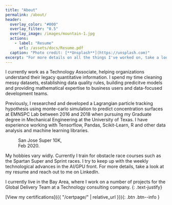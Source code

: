 ```yaml
---
title: "About"
permalink: /about/
header:
  overlay_color: "#000"
  overlay_filter: "0.5"
  overlay_image: /images/mountain-1.jpg
  actions:
    - label: "Resume"
      url: /assets/docs/Resume.pdf
  caption: "Photo credit: [**Unsplash**](https://unsplash.com)"
excerpt: "For more details on all the things I've worked on, take a look at my resume."
---
```


I currently work as a Technology Associate, helping organizations understand their legacy quantitative information. I spend my time cleaning messy datasets, establishing data quality rules, building predicitve models and providing mathematical expertise to business users and data-focused development teams.

Previously, I researched and developed a Lagrangian particle tracking hypothesis using monte-carlo simulation to predict concentration surfaces at EMNSPC Lab between 2016 and 2018 when pursuing my Graduate degree in Mechanical Engineering at the University of Texas. I have experience working with Tensorflow, Pandas, Scikit-Learn, R and other data analysis and machine learning libraries.

<figure style="width: 150px" class="align-left">
  <img src="{{ site.url }}{{ site.baseurl }}/images/spartan_logo.jpg" alt="">
  <figcaption>San Jose Super 10K, Feb 2020.</figcaption>
</figure>

My hobbies vary widly. Currently I train for obstacle race courses such as the Spartan Super and Sprint races. I try to keep up with the weekly technological advances in the AI/GPU front. For more details, take a look at my resume and reach out to me on LinkedIn.

I currently live in the Bay Area, where I work on a number of projects for the Global Delivery Team at a Technology consulting company. 
{: .text-justify}

[View my certifications]({{ "/certpage/" | relative_url }}){: .btn .btn--info }